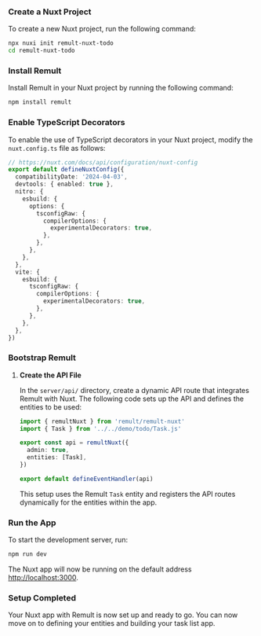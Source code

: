 ### Create a Nuxt Project

To create a new Nuxt project, run the following command:

```sh
npx nuxi init remult-nuxt-todo
cd remult-nuxt-todo
```

### Install Remult

Install Remult in your Nuxt project by running the following command:

```sh
npm install remult
```

### Enable TypeScript Decorators

To enable the use of TypeScript decorators in your Nuxt project, modify the `nuxt.config.ts` file as follows:

```ts [nuxt.config.ts]
// https://nuxt.com/docs/api/configuration/nuxt-config
export default defineNuxtConfig({
  compatibilityDate: '2024-04-03',
  devtools: { enabled: true },
  nitro: {
    esbuild: {
      options: {
        tsconfigRaw: {
          compilerOptions: {
            experimentalDecorators: true,
          },
        },
      },
    },
  },
  vite: {
    esbuild: {
      tsconfigRaw: {
        compilerOptions: {
          experimentalDecorators: true,
        },
      },
    },
  },
})
```

### Bootstrap Remult

1. **Create the API File**

   In the `server/api/` directory, create a dynamic API route that integrates Remult with Nuxt. The following code sets up the API and defines the entities to be used:

   ```ts [server/api/[...remult].ts]
   import { remultNuxt } from 'remult/remult-nuxt'
   import { Task } from '../../demo/todo/Task.js'

   export const api = remultNuxt({
     admin: true,
     entities: [Task],
   })

   export default defineEventHandler(api)
   ```

   This setup uses the Remult `Task` entity and registers the API routes dynamically for the entities within the app.

### Run the App

To start the development server, run:

```sh
npm run dev
```

The Nuxt app will now be running on the default address [http://localhost:3000](http://localhost:3000).

### Setup Completed

Your Nuxt app with Remult is now set up and ready to go. You can now move on to defining your entities and building your task list app.
